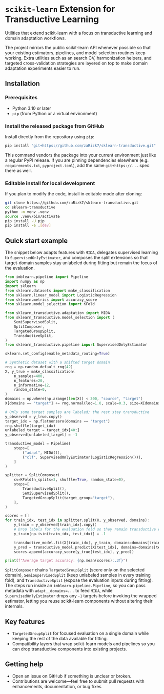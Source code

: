 # `scikit-learn` Extension for Transductive Learning

Utilities that extend scikit-learn with a focus on transductive learning and domain adaptation workflows.

The project mirrors the public scikit-learn API whenever possible so that your existing estimators, pipelines, and model selection routines keep working. Extra utilities such as an search CV, harmonization helpers, and targeted cross-validation strategies are layered on top to make domain adaptation experiments easier to run.

## Installation

### Prerequisites
- Python 3.10 or later
- `pip` (from Python or a virtual environment)

### Install the released package from GitHub

Install directly from the repository using `pip`:

```bash
pip install "git+https://github.com/zaRizk7/sklearn-transductive.git"
```

This command vendors the package into your current environment just like a regular PyPI release. If you are pinning dependencies elsewhere (e.g. `requirements.txt`, `pyproject.toml`), add the same `git+https://...` spec there as well.

### Editable install for local development

If you plan to modify the code, install in editable mode after cloning:

```bash
git clone https://github.com/zaRizk7/sklearn-transductive.git
cd sklearn-transductive
python -m venv .venv
source .venv/bin/activate
pip install -U pip
pip install -e .[dev]
```

## Quick start example

The snippet below adapts features with `MIDA`, delegates supervised learning to `SupervisedOnlyEstimator`, and composes the split extensions so that target-domain samples stay unlabeled during fitting but remain the focus of the evaluation.

```python
from imblearn.pipeline import Pipeline
import numpy as np
import sklearn
from sklearn.datasets import make_classification
from sklearn.linear_model import LogisticRegression
from sklearn.metrics import accuracy_score
from sklearn.model_selection import KFold

from sklearn_transductive.adaptation import MIDA
from sklearn_transductive.model_selection import (
    SemiSupervisedSplit,
    SplitComposer,
    TargetedGroupSplit,
    TransductiveSplit,
)
from sklearn_transductive.pipeline import SupervisedOnlyEstimator

sklearn.set_config(enable_metadata_routing=True)

# Synthetic dataset with a shifted target domain
rng = np.random.default_rng(42)
X, y_true = make_classification(
    n_samples=400,
    n_features=20,
    n_informative=12,
    random_state=0,
)
domains = np.where(np.arange(len(X)) < 300, "source", "target")
X[domains == "target"] += rng.normal(loc=1.0, scale=0.3, size=X[domains == "target"].shape)

# Only some target samples are labeled; the rest stay transductive
y_observed = y_true.copy()
target_idx = np.flatnonzero(domains == "target")
rng.shuffle(target_idx)
unlabeled_target = target_idx[40:]
y_observed[unlabeled_target] = -1

transductive_model = Pipeline(
    steps=[
        ("adapt", MIDA()),
        ("clf", SupervisedOnlyEstimator(LogisticRegression())),
    ]
)

splitter = SplitComposer(
    cv=KFold(n_splits=3, shuffle=True, random_state=0),
    steps=[
        TransductiveSplit(),
        SemiSupervisedSplit(),
        TargetedGroupSplit(target_group="target"),
    ],
)

scores = []
for train_idx, test_idx in splitter.split(X, y_observed, domains):
    y_train = y_observed[train_idx].copy()
    # Drop labels for the evaluation fold so they remain transductive during fit
    y_train[np.isin(train_idx, test_idx)] = -1

    transductive_model.fit(X[train_idx], y_train, domains=domains[train_idx])
    y_pred = transductive_model.predict(X[test_idx], domains=domains[test_idx])
    scores.append(accuracy_score(y_true[test_idx], y_pred))

print(f"Average target accuracy: {np.mean(scores):.3f}")
```

`SplitComposer` chains `TargetedGroupSplit` (score only on the selected domain), `SemiSupervisedSplit` (keep unlabeled samples in every training fold), and `TransductiveSplit` (expose the evaluation inputs during fitting). The steps run inside an `imblearn.pipeline.Pipeline`, so you can pass metadata with `adapt__domains=...` to feed `MIDA`, while `SupervisedOnlyEstimator` drops any `-1` targets before invoking the wrapped estimator, letting you reuse scikit-learn components without altering their internals.

## Key features
- `TargetedGroupSplit` for focused evaluation on a single domain while keeping the rest of the data available for fitting.
- Compatibility layers that wrap scikit-learn models and pipelines so you can drop transductive components into existing projects.

## Getting help
- Open an issue on GitHub if something is unclear or broken.
- Contributions are welcome—feel free to submit pull requests with enhancements, documentation, or bug fixes.
